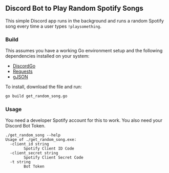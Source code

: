## Discord Bot to Play Random Spotify Songs
This simple Discord app runs in the background and runs a random Spotify song every time a user types `!playsomething`.

### Build
This assumes you have a working Go environment setup and the following dependencies installed on your system:
- [DiscordGo](https://github.com/bwmarrin/discordgo)
- [Requests](https://github.com/asmcos/requests)
- [gJSON](https://github.com/tidwall/gjson)

To install, download the file and run:  
```sh
go build get_random_song.go
```

### Usage
You need a developer Spotify account for this to work. You also need your Discord Bot Token.

```
./get_random_song --help
Usage of ./get_random_song.exe:
  -client_id string
        Spotify Client ID Code
  -client_secret string
        Spotify Client Secret Code
  -t string
        Bot Token
```
